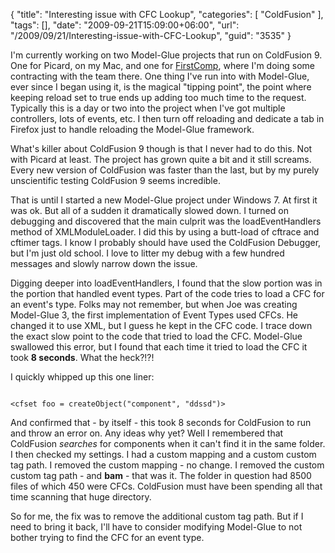 {
	"title": "Interesting issue with CFC Lookup",
	"categories": [
		"ColdFusion"
	],
	"tags": [],
	"date": "2009-09-21T15:09:00+06:00",
	"url": "/2009/09/21/Interesting-issue-with-CFC-Lookup",
	"guid": "3535"
}

I'm currently working on two Model-Glue projects that run on ColdFusion 9. One for Picard, on my Mac, and one for <a href="http://www.firstcomp.com">FirstComp</a>, where I'm doing some contracting with the team there. One thing I've run into with Model-Glue, ever since I began using it, is the magical "tipping point", the point where keeping reload set to true ends up adding too much time to the request. Typically this is a day or two into the project when I've got multiple controllers, lots of events, etc. I then turn off reloading and dedicate a tab in Firefox just to handle reloading the Model-Glue framework.
<!--more-->
What's killer about ColdFusion 9 though is that I never had to do this. Not with Picard at least. The project has grown quite a bit and it still screams. Every new version of ColdFusion was faster than the last, but by my purely unscientific testing ColdFusion 9 seems incredible. 

That is until I started a new Model-Glue project under Windows 7. At first it was ok. But all of a sudden it dramatically slowed down. I turned on debugging and discovered that the main culprit was the loadEventHandlers method of XMLModuleLoader. I did this by using a butt-load of cftrace and cftimer tags. I know I probably should have used the ColdFusion Debugger, but I'm just old school. I love to litter my debug with a few hundred messages and slowly narrow down the issue. 

Digging deeper into loadEventHandlers, I found that the slow portion was in the portion that handled event types. Part of the code tries to load a CFC for an event's type. Folks may not remember, but when Joe was creating Model-Glue 3, the first implementation of Event Types used CFCs. He changed it to use XML, but I guess he kept in the CFC code. I trace down the exact slow point to the code that tried to load the CFC. Model-Glue swallowed this error, but I found that each time it tried to load the CFC it took <b>8 seconds</b>. What the heck?!?!

I quickly whipped up this one liner:

<code>
&lt;cfset foo = createObject("component", "ddssd")&gt;
</code>

And confirmed that - by itself - this took 8 seconds for ColdFusion to run and throw an error on. Any ideas why yet? Well I remembered that ColdFusion <i>searches</i> for components when it can't find it in the same folder. I then checked my settings. I had a custom mapping and a custom custom tag path. I removed the custom mapping - no change. I removed the custom custom tag path - and <b>bam</b> - that was it. The folder in question had 8500 files of which 450 were CFCs. ColdFusion must have been spending all that time scanning that huge directory. 

So for me, the fix was to remove the additional custom tag path. But if I need to bring it back, I'll have to consider modifying Model-Glue to not bother trying to find the CFC for an event type.